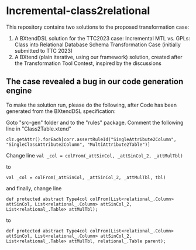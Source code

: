 # Incremental-class2relational
This repository contains two solutions to the proposed transformation case:
1. A BXtendDSL solution for the TTC2023 case: Incremental MTL vs. GPLs: Class into Relational Database Schema Transformation Case (initially submitted to TTC 2023)
2. A BXtend (plain iterative, using our framework) solution, created after the Transformation Tool Contest, inspired by the discussions

## The case revealed a bug in our code generation engine

To make the solution run, please do the following, after Code has been generated from the BXtendDSL specification:

Goto "src-gen" folder and to the "rules" package. Comment the following line in "Class2Table.xtend"

```clz.getAttr().forEach[corr.assertRuleId("SingleAttribute2Column", "SingleClassAttribute2Column", "MultiAttribute2Table")]```

Change line ```val _col = colFrom(_attSinCol, _attSinCol_2, _attMulTbl)``` 

to 

```val _col = colFrom(_attSinCol, _attSinCol_2, _attMulTbl, tbl)```

and finally, change line

```def protected abstract Type4col colFrom(List<relational_.Column> attSinCol, List<relational_.Column> attSinCol_2, List<relational_.Table> attMulTbl);``` 

to


```def protected abstract Type4col colFrom(List<relational_.Column> attSinCol, List<relational_.Column> attSinCol_2, List<relational_.Table> attMulTbl, relational_.Table parent);```
